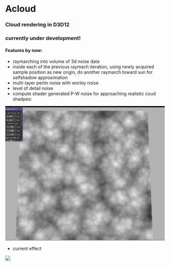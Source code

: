 # Acloud

### Cloud rendering in D3D12 

### currently under development!

#### Features by now:

- raymarching into volume of 3d noise data
- inside each of the previous raymach iteration, using newly acquired sample position as new origin, do another raymarch toward sun for selfshadow approximation
- multi-layer perlin noise with worley noise
- level of detail noise
- compute shader generated P-W noise for approaching realistic coud shadpes:

![](DXSim/img/cloud.JPG)

- current effect

![](DXSim/img/g2.gif)
